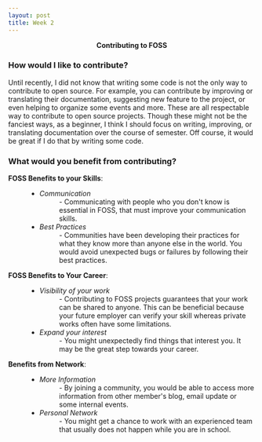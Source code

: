```yaml
---
layout: post
title: Week 2
---
```


[//]: # (Title)
<p align="center"><b> Contributing to FOSS</b></p>

[//]: # (Content)
### How would I like to contribute? ###
Until recently, I did not know that writing some code is not the only way to
contribute to open source. For example, you can contribute by
improving or translating their documentation, suggesting new feature to the
project, or even helping to organize some events and more. These are all
respectable way to contribute to open source projects. Though these
might not be the fanciest ways, as a beginner, I think I should
focus on writing, improving, or translating documentation over the course of
semester. Off course, it would be great if I do that by writing some code.

### What would you benefit from contributing? ###
<dl>
    <dt><b>FOSS Benefits to your Skills</b>:</dt>
    <dd>
        <dl><ul><li>
            <dt><i>Communication</i></dt>
            <dd>- Communicating with people who you don't know is essential in FOSS,
                that must improve your communication skills.</dd></li>
        <li>
            <dt><i>Best Practices</i></dt>
            <dd>- Communities have been developing their practices for what they
                know more than anyone else in the world. You would avoid
                unexpected bugs or failures by following their best
                practices.</dd>
        </li>
            </ul></dl>
    </dd>
    <dt><b>FOSS Benefits to Your Career</b>:</dt>
    <dd>
        <dl><ul><li>
            <dt><i>Visibility of your work</i></dt>
            <dd>- Contributing to FOSS projects guarantees that your work can be
                shared to anyone. This can be beneficial because your future
                employer can verify your skill whereas private works often have
                some limitations.</dd></li>
        <li>
            <dt><i>Expand your interest</i></dt>
            <dd>- You might unexpectedly find things that interest you. It may be
                the great step towards your career.</dd>
        </li>
        </ul></dl>
    </dd>
    <dt><b>Benefits from Network</b>:</dt>
    <dd>
        <dl><ul><li>
            <dt><i>More Information</i></dt>
            <dd>- By joining a community, you would be able to access more
                  information from other member's blog, email update or some
                  internal events.</dd>
        </li>
        <li>
            <dt><i>Personal Network</i></dt>
            <dd>- You might get a chance to work with an experienced team that
            usually does not happen while you are in school.</dd>
        </li>
        </ul></dl>
    </dd>
</dl>

